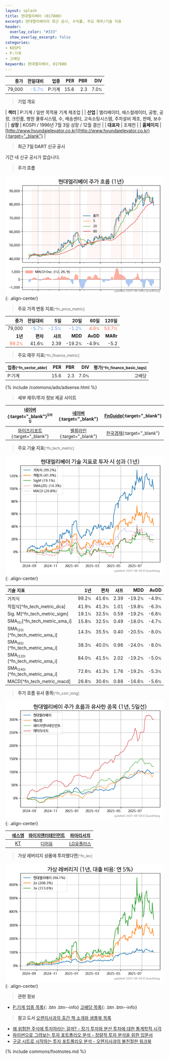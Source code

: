 ```yaml
---
layout: splash
title: 현대엘리베이 (017800)
excerpt: 현대엘리베이의 최근 공시, 수익률, 주요 재무/기술 지표
header:
  overlay_color: "#333"
  show_overlay_excerpt: false
categories:
- KOSPI
- P:기계
- 고배당
keywords: 현대엘리베이, 017800
---
```


| **종가** | **전일대비** | **업종** | **PER** | **PBR** | **DIV** |
| -------: | -----------: | -------: | ------: | ------: | ------: |
| 79,000 | <span style="color: cornflowerblue">-5.7<small>%</small></span> | P:기계 | 15.6 | 2.3 | 7.0<small>%</small> |

<!-- more -->


> **기업 개요**<a id="company"></a>

| <span style="white-space:nowrap;">**섹터**</span> | P:기계 / 일반 목적용 기계 제조업 |
| <span style="white-space:nowrap;">**산업**</span> | 엘리베이터, 에스컬레이터, 공항, 공정, 크린룸, 병원 물류시스템, 수, 배송센터, 고속소팅시스템, 주차설비 제조, 판매, 보수 |
| <span style="white-space:nowrap;">**상장**</span> | KOSPI / 1996년 7월 3일 상장 / 12월 결산 |
| <span style="white-space:nowrap;">**대표자**</span> | 조재천 |
| <span style="white-space:nowrap;">**홈페이지**</span> | [http://www.hyundaielevator.co.kr](http://www.hyundaielevator.co.kr){:target="_blank"} |


> **최근 7일 DART 신규 공시**<a id="dart"></a>

기간 내 신규 공시가 없습니다.


> **주가 흐름**<a id="price"></a>

![017800](/stock/images/017800.png){: .align-center}


> **주요 가격 변동 지표**<small>[^fn_price_metric]</small>

| **종가** | **전일대비** | **5일** | **20일** | **60일** | **120일** |
| -------: | -----------: | ------: | -------: | -------: | --------: |
| 79,000 | <span style="color: cornflowerblue">-5.7<small>%</small></span> | <span style="color: cornflowerblue">-2.5<small>%</small></span> | <span style="color: cornflowerblue">-1.2<small>%</small></span> | <span style="color: tomato">4.6<small>%</small></span> | <span style="color: tomato">53.7<small>%</small></span> |
| **1년** | **편차** | **샤프** | **MDD** | **AvDD** | **MARr** |
| <span style="color: tomato">99.2<small>%</small></span> | 41.6<small>%</small> | 2.39 | -19.2<small>%</small> | -4.9<small>%</small> | -5.2 |


> **주요 재무 지표**<small>[^fn_finance_metric]</small>

| **업종**<small>[^fn_sector_abbr]</small> | **PER** | **PBR** | **DIV** | **평가**<small>[^fn_finance_basic_tags]</small> |
| :--------------------------------------- | ------: | ------: | ------: | ----------------------------------------------: |
| P:기계 | 15.6 | 2.3 | 7.0<small>%</small> | 고배당 |



{% include /commons/ads/adsense.html %}

> **세부 재무/투자 정보 제공 사이트**

| [네이버](https://m.stock.naver.com/domestic/stock/017800/finance/summary){:target="_blank"}<sup><small>모바일</small></sup> | [네이버](https://finance.naver.com/item/coinfo.naver?code=017800){:target="_blank"} | [FnGuide](https://comp.fnguide.com/SVO2/ASP/SVD_Invest.asp?gicode=A017800&MenuYn=Y){:target="_blank"} |
| :---: | :---: | :---: |
| [와이즈리포트](https://comp.wisereport.co.kr/company/c1040001.aspx?cmp_cd=017800){:target="_blank"} | [밸류라인](https://www.valueline.co.kr/finance/summary/017800){:target="_blank"} | [한국경제](https://markets.hankyung.com/stock/017800/financial-summary){:target="_blank"} |


> **주요 기술 지표**<small>[^fn_tech_metric]</small>


![017800](/stock/images/017800_tech.png){: .align-center}

| **기술 지표** | **1년** | **편차** | **샤프** | **MDD** | **AvDD** |
| :------------ | ------: | -----------: | -------: | ------: | -------: |
| 거치식 | 99.2<small>%</small> | 41.6<small>%</small> | 2.39 | -19.2<small>%</small> | -4.9<small>%</small> |
| 적립식[^fn_tech_metric_dca] | 41.9<small>%</small> | 41.3<small>%</small> | 1.01 | -19.8<small>%</small> | -6.3<small>%</small> |
| Sig. M[^fn_tech_metric_sigm] | 19.1<small>%</small> | 32.5<small>%</small> | 0.59 | -19.2<small>%</small> | -6.8<small>%</small> |
| SMA<small><sub>(5)</sub></small>[^fn_tech_metric_sma_i] | 15.8<small>%</small> | 32.5<small>%</small> | 0.49 | -18.0<small>%</small> | -4.7<small>%</small> |
| SMA<small><sub>(20)</sub></small>[^fn_tech_metric_sma_i] | 14.3<small>%</small> | 35.5<small>%</small> | 0.40 | -20.5<small>%</small> | -8.0<small>%</small> |
| SMA<small><sub>(60)</sub></small>[^fn_tech_metric_sma_i] | 38.3<small>%</small> | 40.0<small>%</small> | 0.96 | -24.0<small>%</small> | -8.0<small>%</small> |
| SMA<small><sub>(120)</sub></small>[^fn_tech_metric_sma_i] | 84.0<small>%</small> | 41.5<small>%</small> | 2.02 | -19.2<small>%</small> | -5.0<small>%</small> |
| SMA<small><sub>(240)</sub></small>[^fn_tech_metric_sma_i] | 72.6<small>%</small> | 41.3<small>%</small> | 1.76 | -19.2<small>%</small> | -5.3<small>%</small> |
| MACD[^fn_tech_metric_macd] | 26.8<small>%</small> | 30.6<small>%</small> | 0.88 | -16.6<small>%</small> | -5.6<small>%</small> |


> **주가 흐름 유사 종목**<a id="corr"></a><small>[^fn_corr_long]</small>

![017800](/stock/images/017800_corr.png){: .align-center}

|       | [에스엠](/041510/) | [와이지엔터테인먼트](/122870/) | [파마리서치](/214450/) |
| :---: | :------------------------------------: | :------------------------------------: | :------------------------------------: |
|       | [KT](/030200/) | [디어유](/376300/) | [LG유플러스](/032640/) |


> **가상 레버리지 상품에 투자했다면**<a id="2x"></a><small>[^fn_lev]</small>

![017800](/stock/images/017800_2x.png){: .align-center}


> **관련 정보**

- [P:기계 업종 목록](/stats/sector/kospi_업종_기계_종목/){: .btn .btn--info} [고배당 목록](/fn/fn_high_div/){: .btn .btn--info}

> **참고 도서** [오렌지사과의 출간 책 소개와 샘플북 목록](https://kongdori.tistory.com/691)

- [왜 위험한 주식에 투자하라는 걸까? - 장기 투자와 분산 투자에 대한 통계학적 시각](https://kongdori.tistory.com/421)
- [파이썬으로 그려보는 투자 포트폴리오 분석  - 정량적 투자 분석을 위한 입문서](https://kongdori.tistory.com/643)
- [구글 시트로 시작하는 투자 포트폴리오 분석 - 오렌지사과의 불친절한 워크북](https://kongdori.tistory.com/449)


{% include commons/footnotes.md %}